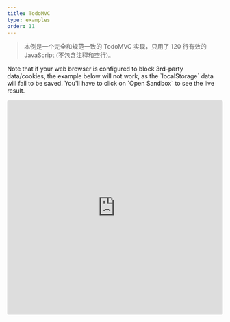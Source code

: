 ```yaml
---
title: TodoMVC
type: examples
order: 11
---
```


> 本例是一个完全和规范一致的 TodoMVC 实现，只用了 120 行有效的 JavaScript (不包含注释和空行)。

<p class="tip">Note that if your web browser is configured to block 3rd-party data/cookies, the example below will not work, as the `localStorage` data will fail to be saved. You'll have to click on `Open Sandbox` to see the live result.</p>

<iframe src="https://codesandbox.io/embed/github/vuejs/v2.vuejs.org/tree/master/src/v2/examples/vue-20-todomvc?codemirror=1&hidedevtools=1&hidenavigation=1&theme=light" style="width:100%; height:500px; border:0; border-radius: 4px; overflow:hidden;" title="vue-20-template-compilation" allow="geolocation; microphone; camera; midi; vr; accelerometer; gyroscope; payment; ambient-light-sensor; encrypted-media; usb" sandbox="allow-modals allow-forms allow-popups allow-scripts allow-same-origin"></iframe>
